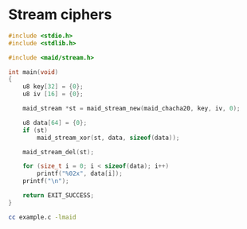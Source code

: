 <!---
 *  This file is part of libmaid
 *
 *  Libmaid is free software; you can redistribute it and/or
 *  modify it under the terms of the GNU Lesser General Public
 *  License as published by the Free Software Foundation; either
 *  version 2.1 of the License, or (at your option) any later version.
 *
 *  Libmaid is distributed in the hope that it will be useful,
 *  but WITHOUT ANY WARRANTY; without even the implied warranty of
 *  MERCHANTABILITY or FITNESS FOR A PARTICULAR PURPOSE.
 *  See the GNU Lesser General Public License for more details.
 *
 *  You should have received a copy of the GNU Lesser General Public
 *  License along with libmaid; if not, see <https://www.gnu.org/licenses/>.
--->

# Stream ciphers

```c
#include <stdio.h>
#include <stdlib.h>

#include <maid/stream.h>

int main(void)
{
    u8 key[32] = {0};
    u8 iv [16] = {0};

    maid_stream *st = maid_stream_new(maid_chacha20, key, iv, 0);

    u8 data[64] = {0};
    if (st)
        maid_stream_xor(st, data, sizeof(data));

    maid_stream_del(st);

    for (size_t i = 0; i < sizeof(data); i++)
        printf("%02x", data[i]);
    printf("\n");

    return EXIT_SUCCESS;
}
```

```sh
cc example.c -lmaid
```
